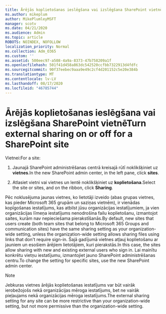 ```yaml
---
title: Ārējās koplietošanas ieslēgšana vai izslēgšana SharePoint vietnē
ms.author: mikeplum
author: MikePlumleyMSFT
manager: scotv
ms.date: 04/21/2020
ms.audience: Admin
ms.topic: article
ROBOTS: NOINDEX, NOFOLLOW
localization_priority: Normal
ms.collection: Adm_O365
ms.custom: ''
ms.assetid: 500eec97-a508-4a9a-8373-47b758209a1f
ms.openlocfilehash: 501f41d458a863dc542520ccfbb7322913d4fdfc
ms.sourcegitcommit: 90f37eebec9aaa9e49c2cf4d201152c5e20e384b
ms.translationtype: MT
ms.contentlocale: lv-LV
ms.lasthandoff: 08/17/2020
ms.locfileid: "46785744"
---
```

# <a name="turn-external-sharing-on-or-off-for-a-sharepoint-site"></a><span data-ttu-id="5734d-102">Ārējās koplietošanas ieslēgšana vai izslēgšana SharePoint vietnē</span><span class="sxs-lookup"><span data-stu-id="5734d-102">Turn external sharing on or off for a SharePoint site</span></span>

<span data-ttu-id="5734d-103">Vietnei:</span><span class="sxs-lookup"><span data-stu-id="5734d-103">For a site:</span></span>
  
1. <span data-ttu-id="5734d-104">Jaunajā SharePoint administrēšanas centrā kreisajā rūtī noklikšķiniet uz **vietnes**.</span><span class="sxs-lookup"><span data-stu-id="5734d-104">In the new SharePoint admin center, in the left pane, click **sites**.</span></span>
    
2. <span data-ttu-id="5734d-105">Atlasiet vietni vai vietnes un lentē noklikšķiniet uz **koplietošana**.</span><span class="sxs-lookup"><span data-stu-id="5734d-105">Select the site or sites, and on the ribbon, click **Sharing**.</span></span>
    
<span data-ttu-id="5734d-106">Pēc noklusējuma jaunas vietnes, ko lietotāji izveido (abas grupas vietnes, kas pieder Microsoft 365 grupām un saziņas vietnēm), ir vienādas kopīgošanas iestatījums, kas atbilst jūsu organizācijas iestatījumiem, ja vien organizācijas līmeņa iestatījums nenodrošina failu koplietošanu, izmantojot saites, kurām nav nepieciešama pierakstīšanās.</span><span class="sxs-lookup"><span data-stu-id="5734d-106">By default, new sites that users create (both team sites that belong to Microsoft 365 Groups and communication sites) have the same sharing setting as your organization-wide setting, unless the organization-wide setting allows sharing files using links that don't require sign-in.</span></span> <span data-ttu-id="5734d-107">Šajā gadījumā vietnes atļauj koplietošanu ar jauniem un esošiem ārējiem lietotājiem, kuri pierakstās.</span><span class="sxs-lookup"><span data-stu-id="5734d-107">In this case, the sites allow sharing with new and existing external users who sign in.</span></span> <span data-ttu-id="5734d-108">Lai mainītu konkrētu vietņu iestatījumu, izmantojiet jauno SharePoint administrēšanas centru.</span><span class="sxs-lookup"><span data-stu-id="5734d-108">To change the setting for specific sites, use the new SharePoint admin center.</span></span>
  
> [!NOTE]
> <span data-ttu-id="5734d-109">Jebkuras vietnes ārējās koplietošanas iestatījums var būt vairāk ierobežojošs nekā organizācijas mēroga iestatījums, bet ne vairāk pieļaujams nekā organizācijas mēroga iestatījums.</span><span class="sxs-lookup"><span data-stu-id="5734d-109">The external sharing setting for any site can be more restrictive than your organization-wide setting, but not more permissive than the organization-wide setting.</span></span> 
  


